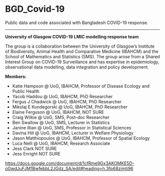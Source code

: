 # BGD_Covid-19
Public data and code associated with Bangladesh COVID-19 response.

-----------------------------------------------------------------------

**University of Glasgow COVID-19 LMIC modelling response team**

The group is a collaboration between the University of Glasgow’s Institute of Biodiversity, Animal Health and Comparative Medicine (IBAHCM) and the School of Mathematics and
Statistics (SMS). The group arose from a Shared Interest Group on COVID-19 Surveillance and has expertise in epidemiology, observational data modelling, data integration and policy development.

**Members:**


- Katie Hampson @ UoG, IBAHCM, Professor of Disease Ecology and Public Health
- Yacob Haddou @ UoG, IBAHCM, PhD Researcher
- Fergus J Chadwick @ UoG, IBAHCM, PhD Researcher
- Mikolaj E Kundegorski @ UoG, IBAHCM, PhD Researcher
- Elaine Ferguson @ UoG, IBAHCM, NOT SURE 
- Craig Wilkie @ UoG, SMS, Post-doc Researcher
- Ben Swallow @ UoG, SMS, Lecturer in Statistics
- Janine Illian @ UoG, SMS, Professor in Statistical Sciences 
- Davina Hill @ UoG, IBAHCM, Lecturer in Welfare Physiology
- Jason Matthiopoulos @ UoG, IBAHCM, Professor of Spatial Ecology 
- Luca Nelli @ UoG, IBAHCM, Research Associate
- Jess Clark NOT SURE
- Jess Enright NOT SURE


https://docs.google.com/document/d/1cfRme9Gx3AKOMKE5D-oGwdJuFJM1BwfebbL2JGdz_SA/edit#heading=h.3fp68zimti96
